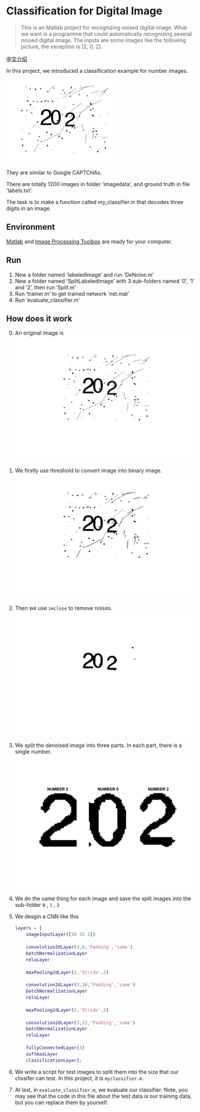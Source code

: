 # Classification for Digital Image

> This is an Matlab project for recognizing noised digital image. What we want is a programme that could automatically  recognizing several noised digital image. The inputs are some images like the following picture, the exception is [2, 0, 2].

[中文介绍](README.CN.md)

In this project, we introduced a classification example for number images.  

![sample](FigForGithub\sample.png)

They are similar to Google CAPTCHAs. 

There are totally 1200 images in folder 'imagedata', and ground truth in file 'labels.txt'.

The task is to make a function called my_classifier.m that decodes three  digits in an image. 

## Environment

[Matlab](https://www.mathworks.com/products/matlab.html ) and [Image Processing Toolbox](https://www.mathworks.com/products/image.html) are ready for your computer.

## Run

1. New a folder named ‘labeledImage’ and run ‘DeNoise.m’
2. New a folder named ‘SplitLabeledImage’ with 3 sub-folders named ‘0’, ‘1’ and ‘2’, then run ‘Split.m’
3. Run ‘trainer.m’ to get trained network ‘net.mat’
4. Run ‘evaluate_classifier.m’

## How does it work

0. An original image is 
   ![I](FigForGithub\I.png)

1. We firstly use threshold to convert image into binary image.  
    ![Ibinary](FigForGithub\Ibinary.png)

2. Then we use `imclose`  to remove noises.
    ![IbinaryAfterClosing](FigForGithub\IbinaryAfterClosing.png)

3. We split the denoised image into three parts. In each part, there is a single number.
    ![split](FigForGithub\split.png)
4. We do the same thing for each image and save the split images into the sub-folder `0` , `1` , `2` 
5. We desgin a CNN like this

   ```matlab
   layers = [
       imageInputLayer([50 35 1])
       
       convolution2dLayer(3,8,'Padding','same')
       batchNormalizationLayer
       reluLayer
       
       maxPooling2dLayer(2,'Stride',2)
       
       convolution2dLayer(3,16,'Padding','same')
       batchNormalizationLayer
       reluLayer
       
       maxPooling2dLayer(2,'Stride',2)
       
       convolution2dLayer(3,32,'Padding','same')
       batchNormalizationLayer
       reluLayer
       
       fullyConnectedLayer(3)
       softmaxLayer
       classificationLayer];
   ```
5. We write a script for test images to split them into the size that our clissifer can test. In this project, it is `myclassifier.m`.
6. At last, in `evaluate_classifier.m`, we evaluate our classifier. Note, you may see that the code in this file about the test data is our training data, but you can replace them by yourself.








